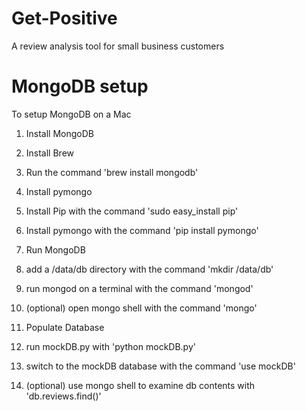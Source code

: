 # Get-Positive
A review analysis tool for small business customers 

# MongoDB setup
To setup MongoDB on a Mac

1. Install MongoDB
  1. Install Brew
  2. Run the command 'brew install mongodb'

2. Install pymongo
  1. Install Pip with the command 'sudo easy_install pip'
  2. Install pymongo with the command 'pip install pymongo'

3. Run MongoDB
  1. add a /data/db directory with the command 'mkdir /data/db'
  2. run mongod on a terminal with the command 'mongod'
  3. (optional) open mongo shell with the command 'mongo'

4. Populate Database
  1. run mockDB.py with 'python mockDB.py'
  2. switch to the mockDB database with the command 'use mockDB'
  3. (optional) use mongo shell to examine db contents with 'db.reviews.find()'
